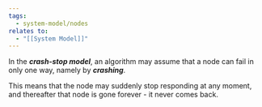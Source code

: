 ```yaml
---
tags:
  - system-model/nodes
relates to:
  - "[[System Model]]"
---
```

In the ***crash-stop model***, an algorithm may assume that a node can fail in only one way, namely by ***crashing***.

This means that the node may suddenly stop responding at any moment, and thereafter that node is gone forever - it never comes back.